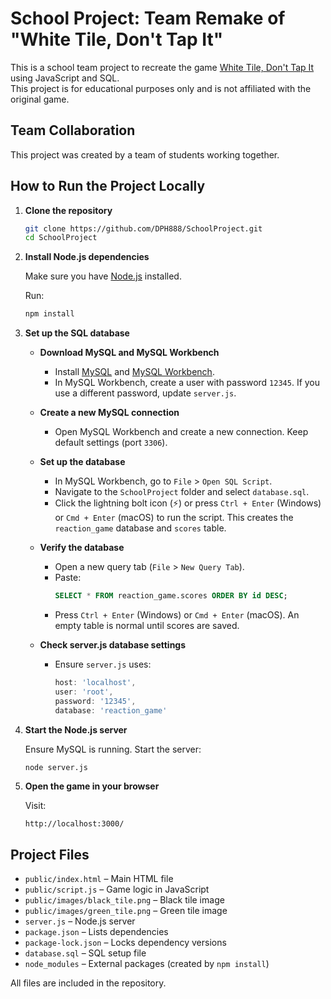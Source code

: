 # School Project: Team Remake of "White Tile, Don't Tap It"

This is a school team project to recreate the game [White Tile, Don't Tap It](https://www.donttap.com/) using JavaScript and SQL.  
This project is for educational purposes only and is not affiliated with the original game.

## Team Collaboration

This project was created by a team of students working together.

## How to Run the Project Locally

1. **Clone the repository**

   ```bash
   git clone https://github.com/DPH888/SchoolProject.git
   cd SchoolProject
   ```

2. **Install Node.js dependencies**

   Make sure you have [Node.js](https://nodejs.org/) installed.

   Run:

   ```bash
   npm install
   ```

3. **Set up the SQL database**

   - **Download MySQL and MySQL Workbench**
     - Install [MySQL](https://dev.mysql.com/downloads/) and [MySQL Workbench](https://dev.mysql.com/downloads/workbench/).
     - In MySQL Workbench, create a user with password `12345`. If you use a different password, update `server.js`.

   - **Create a new MySQL connection**
     - Open MySQL Workbench and create a new connection. Keep default settings (port `3306`).

   - **Set up the database**
     - In MySQL Workbench, go to `File` > `Open SQL Script`.
     - Navigate to the `SchoolProject` folder and select `database.sql`.
     - Click the lightning bolt icon (⚡) or press `Ctrl + Enter` (Windows) or `Cmd + Enter` (macOS) to run the script. This creates the `reaction_game` database and `scores` table.

   - **Verify the database**
     - Open a new query tab (`File` > `New Query Tab`).
     - Paste:
       ```sql
       SELECT * FROM reaction_game.scores ORDER BY id DESC;
       ```
     - Press `Ctrl + Enter` (Windows) or `Cmd + Enter` (macOS). An empty table is normal until scores are saved.

   - **Check server.js database settings**
     - Ensure `server.js` uses:
       ```javascript
       host: 'localhost',
       user: 'root',
       password: '12345',
       database: 'reaction_game'
       ```

4. **Start the Node.js server**

   Ensure MySQL is running. Start the server:

   ```bash
   node server.js
   ```

5. **Open the game in your browser**

   Visit:

   ```
   http://localhost:3000/
   ```

## Project Files

- `public/index.html` – Main HTML file
- `public/script.js` – Game logic in JavaScript
- `public/images/black_tile.png` – Black tile image
- `public/images/green_tile.png` – Green tile image
- `server.js` – Node.js server
- `package.json` – Lists dependencies
- `package-lock.json` – Locks dependency versions
- `database.sql` – SQL setup file
- `node_modules` – External packages (created by `npm install`)

All files are included in the repository.